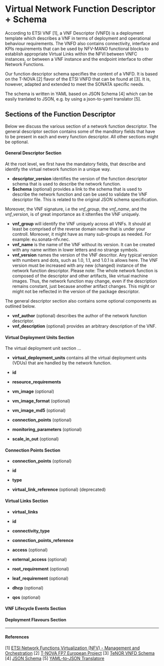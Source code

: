 # Virtual Network Function Descriptor + Schema 
According to ETSI VNF [1], a VNF Descriptor (VNFD) is a deployment template which describes a VNF in terms of deployment and operational behaviour requirements. The VNFD also contains connectivity, interface and KPIs requirements that can be used by NFV-MANO functional blocks to establish appropriate Virtual Links within the NFVI between VNFC instances, or between a VNF instance and the endpoint interface to other Network Functions.

Our function descriptor schema specifies the content of a VNFD. It is based on the T-NOVA [2] flavor of the ETSI VNFD that can be found at [3]. It is, however, adapted and extended to meet the SONATA specific needs.

The schema is written in YAML based on JSON Schema [4] which can be easily tranlated to JSON, e.g. by using a json-to-yaml translator [5].

## Sections of the Function Descriptor

Below we discuss the various section of a network function descriptor. The general descriptor section contains some of the manditory fields that have to be present in each and every function descriptor. All other sections might be optional.

#### General Descriptor Section

At the root level, we first have the mandatory fields, that describe and identify the virtual network function in a unique way.

- **descriptor_version** identifies the version of the function descriptor schema that is used to describe the network function.
- **$schema** (optional) provides a link to the schema that is used to describe the network function and can be used to validate the VNF descriptor file. This is related to the original JSON schema specification.

Moreover, the VNF signature, i.e the *vnf_group*, the *vnf_name*, and the *vnf_version*, is of great importance as it idtenfies the VNF uniquely.

- **vnf_group** will identify the VNF uniquely across all VNFs. It should at least be comprised of the reverse domain name that is under your controll. Moreover, it might have as many sub-groups as needed. For example: eu.sonata-nfv.nec.
- **vnf_name** is the name of the VNF without its version. It can be created with any name written in lower letters and no strange symbols.
- **vnf_version** names the version of the VNF descritor. Any typical version with numbers and dots, such as 1.0, 1.1, and 1.0.1 is allows here. The VNF version must be increased with any new (changed) instance of the network function descriptor. Please note: The whole network function is composed of the descriptor and other artifacts, like virtual machine images. Thus, the network function may change, even if the description remains constant, just because another artifact changes. This might or might not be reflected in the version of the package descriptor.

The general descriptor section also contains some optional components as outlined below.

- **vnf_author** (optional) describes the author of the network function descriptor.
- **vnf_description** (optional) provides an arbitrary description of the VNF.

#### Virtual Deployment Units Section

The virtual deployment unit section ...

- **virtual_deployment_units** contains all the virtual deployment units (VDUs) that are handled by the network function.

- **id**
- **resource_requirements**

- **vm_image** (optional)
- **vm_image_format** (optional)
- **vm_image_md5** (optional)
- **connection_points** (optional)
- **monitoring_parameters** (optional)
- **scale_in_out** (optional)

#### Connection Points Section

- **connection_points** (optional)

- **id**
- **type**
- **virtual_link_reference** (optional) (deprecated)

#### Virtual Links Section

- **virtual_links**

- **id**
- **connectivity_type**
- **connection_points_reference**
- **access** (optional)
- **external_access** (optional)
- **root_requirement** (optional)
- **leaf_requirement** (optional)
- **dhcp** (optional)
- **qos** (optional)


#### VNF Lifecycle Events Section

#### Deployment Flavours Section


---
#### References
[1] [ETSI Network Functions Virtualization (NFV) - Management and Orchestration](https://www.etsi.org/deliver/etsi_gs/NFV-MAN/001_099/001/01.01.01_60/gs_NFV-MAN001v010101p.pdf)
[2] [T-NOVA FP7 European Project](http://www.t-nova.eu/)
[3] [TeNOR VNFD Schema](https://github.com/T-NOVA/TeNOR/blob/master/vnfd-validator/assets/schemas/vnfd_schema.json)
[4] [JSON Schema](http://json-schema.org/)
[5] [YAML-to-JSON Translatore](http://jsontoyaml.com/)
